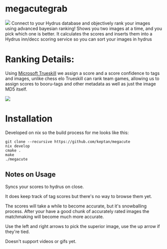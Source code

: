 # megacutegrab
![](https://files.catbox.moe/7jcvg3.png)
Connect to your Hydrus database and objectively rank your images using advanced bayesian ranking!
Shows you two images at a time, and you pick which one is better.
It calculates the scores and inserts them into a Hydrus inn/decc scoring service so you can sort your images in hydrus

# Ranking Details: 
Using [Microsoft Trueskill](http://www.moserware.com/2010/03/computing-your-skill.html) we assign a score and a score confidence to tags and images, unlike chess elo Trueskill can rank team games, allowing us to assign scores to booru-tags and other metadata as well as just the image MD5 itself.

![](http://www.moserware.com/assets/computing-your-skill/TrueSkillCurvesBeforeExample.png)


# Installation
Developed on nix so the build process for me looks like this:
```
git clone --recursive https://github.com/keptan/megacute
nix develop
cmake .
make 
./megacute
```

## Notes on Usage
Syncs your scores to hydrus on close.

It does keep track of tag scores but there's no way to browse them yet.

The scores will take a while to become accurate, but it's snowballing process. After your have a good chunk of accurately rated images the matchmaking will become much more accurate.

Use the left and right arrows to pick the superior image, use the up arrow if they're tied.

Doesn't support videos or gifs yet.
